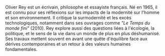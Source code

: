 
Oliver Rey est un écrivain, philosophe et essayiste français. Né en 1965, il est connu pour ses réflexions sur les impacts de la modernité sur l'homme et son environnement. Il critique la surmodernité et les excès technologiques, notamment dans ses ouvrages comme *"Le Temps du monde fini"* (2010). Rey explore aussi des questions liées à l'écologie, la politique, et le sens de la vie dans un monde de plus en plus déshumanisé. Ses travaux mettent souvent en avant une quête d'équilibre face aux dérives contemporaines et un retour à des valeurs humaines fondamentales.